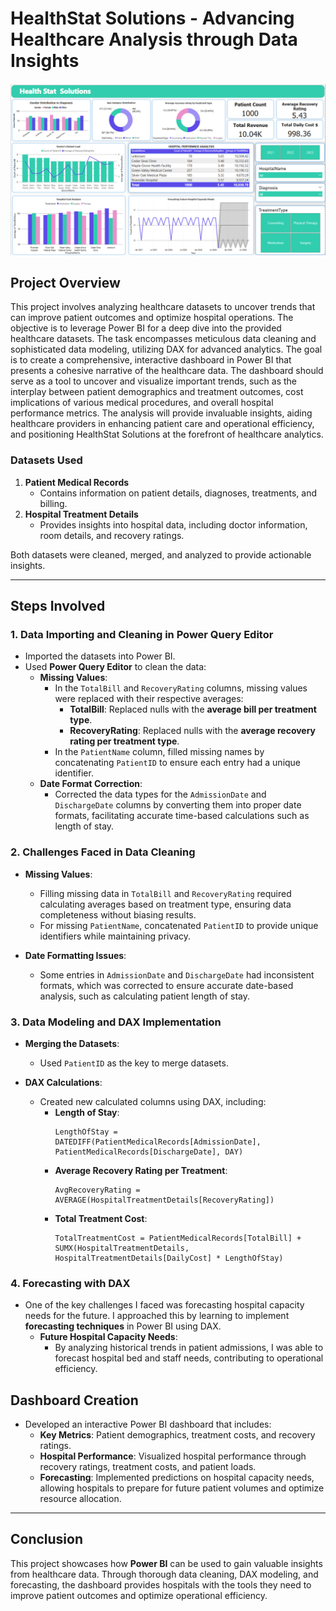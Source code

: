 #  HealthStat Solutions - Advancing Healthcare Analysis through Data Insights
![Img](Dataset/Dashboard_image.png)

## **Project Overview**

This project involves analyzing healthcare datasets to uncover trends that can improve patient outcomes and optimize hospital operations. The objective is to leverage Power BI for a deep dive into the provided healthcare datasets. The task encompasses meticulous data cleaning and sophisticated data modeling, utilizing DAX for advanced analytics. 
The goal is to create a comprehensive, interactive dashboard in Power BI that presents a cohesive narrative of the healthcare data. The dashboard should serve as a tool to uncover and visualize important trends, such as the interplay between patient demographics and treatment outcomes, cost implications of various medical procedures, and overall hospital performance metrics. 
The analysis will provide invaluable insights, aiding healthcare providers in enhancing patient care and operational efficiency, and positioning HealthStat Solutions at the forefront of healthcare analytics.

### **Datasets Used**

1. **Patient Medical Records**
   - Contains information on patient details, diagnoses, treatments, and billing.
2. **Hospital Treatment Details**
   - Provides insights into hospital data, including doctor information, room details, and recovery ratings.

Both datasets were cleaned, merged, and analyzed to provide actionable insights.

---

## **Steps Involved**

### 1. **Data Importing and Cleaning in Power Query Editor**

- Imported the datasets into Power BI.
- Used **Power Query Editor** to clean the data:
  - **Missing Values**:
    - In the `TotalBill` and `RecoveryRating` columns, missing values were replaced with their respective averages:
      - **TotalBill**: Replaced nulls with the **average bill per treatment type**.
      - **RecoveryRating**: Replaced nulls with the **average recovery rating per treatment type**.
    - In the `PatientName` column, filled missing names by concatenating `PatientID` to ensure each entry had a unique identifier.
  - **Date Format Correction**:
    - Corrected the data types for the `AdmissionDate` and `DischargeDate` columns by converting them into proper date formats, facilitating accurate time-based calculations such as length of stay.

### 2. **Challenges Faced in Data Cleaning**

- **Missing Values**:
  - Filling missing data in `TotalBill` and `RecoveryRating` required calculating averages based on treatment type, ensuring data completeness without biasing results.
  - For missing `PatientName`, concatenated `PatientID` to provide unique identifiers while maintaining privacy.
  
- **Date Formatting Issues**:
  - Some entries in `AdmissionDate` and `DischargeDate` had inconsistent formats, which was corrected to ensure accurate date-based analysis, such as calculating patient length of stay.

### 3. **Data Modeling and DAX Implementation**

- **Merging the Datasets**:
  - Used `PatientID` as the key to merge datasets.

- **DAX Calculations**:
  - Created new calculated columns using DAX, including:
    - **Length of Stay**:
      ```DAX
      LengthOfStay = DATEDIFF(PatientMedicalRecords[AdmissionDate], PatientMedicalRecords[DischargeDate], DAY)
      ```
    - **Average Recovery Rating per Treatment**:
      ```DAX
      AvgRecoveryRating = AVERAGE(HospitalTreatmentDetails[RecoveryRating])
      ```
    - **Total Treatment Cost**:
      ```DAX
      TotalTreatmentCost = PatientMedicalRecords[TotalBill] + SUMX(HospitalTreatmentDetails, HospitalTreatmentDetails[DailyCost] * LengthOfStay)
      ```

### 4. **Forecasting with DAX**

- One of the key challenges I faced was forecasting hospital capacity needs for the future. I approached this by learning to implement **forecasting techniques** in Power BI using DAX.
  - **Future Hospital Capacity Needs**:
    - By analyzing historical trends in patient admissions, I was able to forecast hospital bed and staff needs, contributing to operational efficiency.



## **Dashboard Creation**

- Developed an interactive Power BI dashboard that includes:
  - **Key Metrics**: Patient demographics, treatment costs, and recovery ratings.
  - **Hospital Performance**: Visualized hospital performance through recovery ratings, treatment costs, and patient loads.
  - **Forecasting**: Implemented predictions on hospital capacity needs, allowing hospitals to prepare for future patient volumes and optimize resource allocation.

---

## **Conclusion**

This project showcases how **Power BI** can be used to gain valuable insights from healthcare data. Through thorough data cleaning, DAX modeling, and forecasting, the dashboard provides hospitals with the tools they need to improve patient outcomes and optimize operational efficiency.
